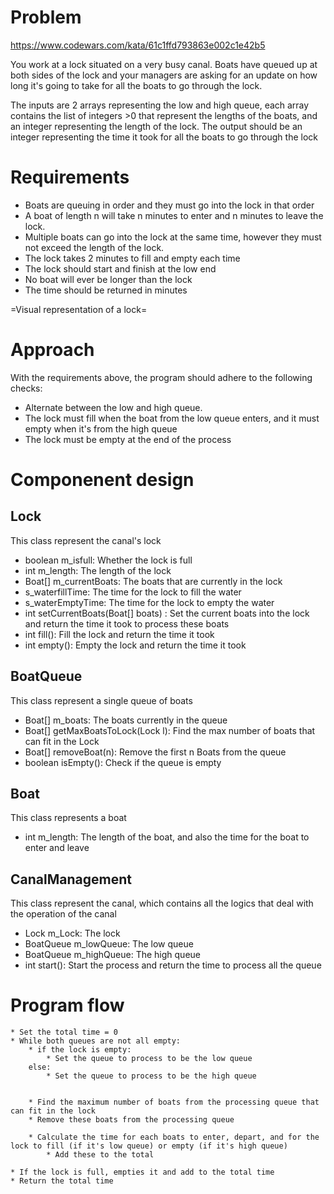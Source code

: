 # Problem
https://www.codewars.com/kata/61c1ffd793863e002c1e42b5

You work at a lock situated on a very busy canal. Boats have queued up at both sides of the lock and your managers are asking for an update on how long it's going to take for all the boats to go through the lock.

The inputs are 2 arrays representing the low and high queue, each array contains the list of integers >0 that represent the lengths of the boats, and an integer representing the length of the lock. The output should be an integer representing the time it took for all the boats to go through the lock

# Requirements
* Boats are queuing in order and they must go into the lock in that order
* A boat of length n will take n minutes to enter and n minutes to leave the lock.
* Multiple boats can go into the lock at the same time, however they must not exceed the length of the lock.
* The lock takes 2 minutes to fill and empty each time
* The lock should start and finish at the low end
* No boat will ever be longer than the lock
* The time should be returned in minutes


=Visual representation of a lock=




# Approach

With the requirements above, the program should adhere to the following checks:
* Alternate between the low and high queue.
* The lock must fill when the boat from the low queue enters, and it must empty when it's from the high queue
* The lock must be empty at the end of the process

# Componenent design

## Lock
This class represent the canal's lock

* boolean m_isfull: Whether the lock is full
* int m_length: The length of the lock
* Boat[] m_currentBoats: The boats that are currently in the lock
* s_waterfillTime: The time for the lock to fill the water
* s_waterEmptyTime: The time for the lock to empty the water
* int setCurrentBoats(Boat[] boats) : Set the current boats into the lock and return the time it took to process these boats
* int fill(): Fill the lock and return the time it took
* int empty(): Empty the lock and return the time it took


## BoatQueue
This class represent a single queue of boats

* Boat[] m_boats: The boats currently in the queue
* Boat[] getMaxBoatsToLock(Lock l): Find the max number of boats that can fit in the Lock
* Boat[] removeBoat(n): Remove the first n Boats from the queue
* boolean isEmpty(): Check if the queue is empty

## Boat
This class represents a boat

* int m_length: The length of the boat, and also the time for the boat to enter and leave

## CanalManagement
This class represent the canal, which contains all the logics that deal with the operation of the canal

* Lock m_Lock: The lock
* BoatQueue m_lowQueue: The low queue
* BoatQueue m_highQueue: The high queue
* int start(): Start the process and return the time to process all the queue

# Program flow 

```
* Set the total time = 0
* While both queues are not all empty:
    * if the lock is empty:
        * Set the queue to process to be the low queue
    else:
        * Set the queue to process to be the high queue

       
    * Find the maximum number of boats from the processing queue that can fit in the lock
    * Remove these boats from the processing queue

    * Calculate the time for each boats to enter, depart, and for the lock to fill (if it's low queue) or empty (if it's high queue)
        * Add these to the total
   
* If the lock is full, empties it and add to the total time
* Return the total time
```
